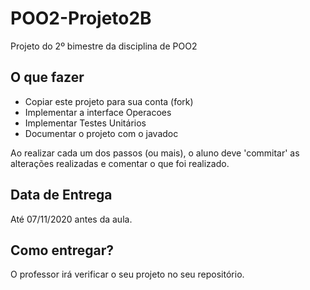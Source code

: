 # POO2-Projeto2B

Projeto do 2º bimestre da disciplina de POO2

## O que fazer

- Copiar este projeto para sua conta (fork)
- Implementar a interface Operacoes
- Implementar Testes Unitários
- Documentar o projeto com o javadoc

Ao realizar cada um dos passos (ou mais), o aluno deve 'commitar' as alterações realizadas e comentar o que foi realizado.

## Data de Entrega

Até 07/11/2020 antes da aula.

## Como entregar?

O professor irá verificar o seu projeto no seu repositório.
